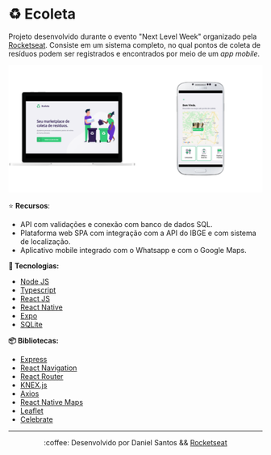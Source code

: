 # :recycle: Ecoleta
Projeto desenvolvido durante o evento "Next Level Week" organizado pela [Rocketseat](https://rocketseat.com.br/). Consiste em um sistema completo, no qual pontos de coleta de resíduos podem ser registrados e encontrados por meio de um *app mobile*.

![preview](.github/preview.png)

:star: **Recursos**:

- API com validações e conexão com banco de dados SQL.
- Plataforma web SPA com integração com a API do IBGE e com sistema de localização.
- Aplicativo mobile integrado com o Whatsapp e com o Google Maps.

**:rocket: Tecnologias:**

- [Node JS](https://nodejs.org/en/)
- [Typescript](https://www.typescriptlang.org/)
- [React JS](https://pt-br.reactjs.org/)
- [React Native](https://facebook.github.io/react-native/)
- [Expo](https://expo.io/)
- [SQLite](https://www.sqlite.org/index.html)

**:package: Bibliotecas:**
- [Express](https://expressjs.com/pt-br/)
- [React Navigation](https://reactnavigation.org/)
- [React Router](https://reacttraining.com/react-router/web/)
- [KNEX.js](http://knexjs.org/)
- [Axios](https://github.com/axios/axios)
- [React Native Maps](https://www.npmjs.com/package/react-native-maps)
- [Leaflet](https://leafletjs.com/)
- [Celebrate](https://www.npmjs.com/package/celebrate)

---

<p align="center">:coffee: Desenvolvido por Daniel Santos && <a href="https://github.com/Rocketseat">Rocketseat</a></p>
